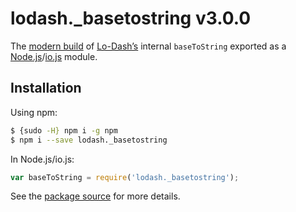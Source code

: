 # lodash._basetostring v3.0.0

The [modern build](https://github.com/lodash/lodash/wiki/Build-Differences) of [Lo-Dash’s](https://lodash.com/) internal `baseToString` exported as a [Node.js](http://nodejs.org/)/[io.js](https://iojs.org/) module.

## Installation

Using npm:

```bash
$ {sudo -H} npm i -g npm
$ npm i --save lodash._basetostring
```

In Node.js/io.js:

```js
var baseToString = require('lodash._basetostring');
```

See the [package source](https://github.com/lodash/lodash/blob/3.0.0-npm-packages/lodash._basetostring) for more details.
